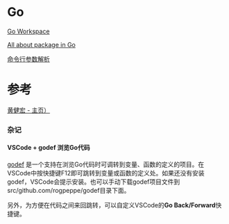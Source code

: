 # Go
[Go Workspace](https://github.com/ttyrion/Go-Web/blob/master/doc/workspace.md)

[All about package in Go](https://github.com/ttyrion/Go-Web/blob/master/doc/package.md)

[命令行参数解析](https://github.com/ttyrion/Go-Web/blob/master/doc/flag.md)


# 参考
[黄健宏 - 主页）](http://huangz.me/)

### 杂记
#### VSCode + godef 浏览Go代码
[godef](https://github.com/rogpeppe/godef) 是一个支持在浏览Go代码时可调转到变量、函数的定义的项目。在VSCode中按快捷键F12即可跳转到变量或函数的定义处。如果还没有安装godef，VSCode会提示安装。也可以手动下载godef项目文件到src/github.com/rogpeppe/godef目录下面。

另外，为方便在代码之间来回跳转，可以自定义VSCode的**Go Back/Forward**快捷键。
